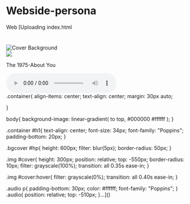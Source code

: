 # Webside-persona
Web
[Uploading index.html<!DOCTYPE html>
<html lang="en">
<head>
    <meta charset="UTF-8">
    <meta name="viewport" content="width=device-width, initial-scale=1.0">
    <link rel="stylesheet" href="style.css">
    <link rel="stylesheet" href="reset.css">
    <title>About You</title>
</head>
<body>
    <div class="container">
        <h1></h1>
        <div class="bgcover">
            <img src="c:\Users\KAKA\Downloads\axnmwxmdw7a91.jpg" alt="Cover Background" id="hp">
        </div>
        <div class="img">
            <img src="c:\Users\KAKA\Downloads\axnmwxmdw7a91.jpg" id="cover">
        </div>
        <div class="audio">
            <p>The 1975-About You</p>
            <audio controls>
            <source src="c:\Users\KAKA\Downloads\The 1975 - About You.mp3">
            </audio>
        </div>
    </div>
   
    
</body>
</html>
</body>
</html>
.container{
    align-items: center;
    text-align: center;
    margin: 30px auto;
      
  }
  
  body{
    background-image: linear-gradient(
      to top,
      #000000
      #ffffff
    );
  }
  
  .container #h1{
    text-align: center;
    font-size: 34px;
    font-family: "Poppins";
    padding-bottom: 20px;
  }
  
  .bgcover #hp{
    height: 600px;
    filter: blur(5px);
    border-radius: 50px;
  }
  
  .img #cover{
    height: 300px;
    position: relative;
    top: -550px;
    border-radius: 10px;
    filter: grayscale(100%);
    transition: all 0.35s ease-in;
  }
  
  .img #cover:hover{
    filter: grayscale(0%);
    transition: all 0.40s ease-in;
  }
  
  .audio p{
    padding-bottom: 30px;
    color: #ffffff;
    font-family: "Poppins";
  }
  .audio{
    position: relative;
    top: -510px;
  }…]()

